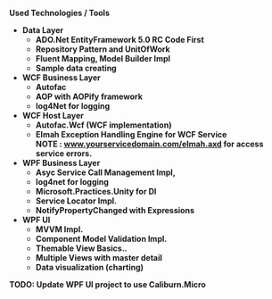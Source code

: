<strong> Used Technologies / Tools <strong>
- Data Layer
	- <strong>ADO.Net EntityFramework 5.0 RC</strong> Code First
	- Repository Pattern and UnitOfWork
	- Fluent Mapping, Model Builder Impl
	- Sample data creating
- WCF Business Layer
	- Autofac
	- AOP with <strong>AOPify</strong> framework
	- <strong>log4Net</strong> for logging
- WCF Host Layer
	- <strong>Autofac.Wcf</strong> (<strong>WCF</strong> implementation)
	- <strong>Elmah</strong> Exception Handling Engine for WCF Service
		<br/><strong>NOTE :</strong> www.yourservicedomain.com/elmah.axd for access service errors.
- WPF Business Layer
	- Asyc Service Call Management Impl,
	- <strong>log4net</strong> for logging
	- <strong>Microsoft.Practices.Unity</strong> for DI
	- Service Locator Impl.
	- NotifyPropertyChanged with Expressions
- WPF UI
	- <strong>MVVM</strong> Impl.
	- Component Model Validation Impl.
	- Themable View Basics..
	- Multiple Views with master detail
	- Data visualization (charting)

**TODO: Update WPF UI project to use Caliburn.Micro**
